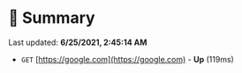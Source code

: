 # 📖 Summary
Last updated: **6/25/2021, 2:45:14 AM**

- `GET` [https://google.com](https://google.com) - **Up** (119ms)
